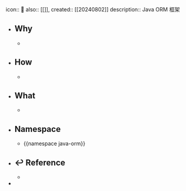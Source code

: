 icon:: 📄
also:: [[]], 
created:: [[20240802]]
description:: Java ORM 框架

- ## Why
  -
- ## How
  -
- ## What
  -
- ## Namespace
  - {{namespace java-orm}}
- ## ↩ Reference
  -
-